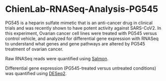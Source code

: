# ChienLab-RNASeq-Analysis-PG545

PG545 is a heparin sulfate mimetic that is an anti-cancer drug in clinical trials and was recently shown 
to have potent activity against SARS-CoV2. In this experiment, Ovarian cancer cell lines were treated with 
PG545 versus control vehicle, and analyzed for differential gene expression with RNASeq to understand what
genes and gene pathways are altered by PG545 treatment of ovarian cancer. 

Raw RNASeq reads were quantified using [Salmon](https://salmon.readthedocs.io/en/latest/salmon.html).

Differential gene expression (PG545-treated versus untreated conditions) was quantified using [DESeq2](https://genomebiology.biomedcentral.com/articles/10.1186/s13059-014-0550-8).
